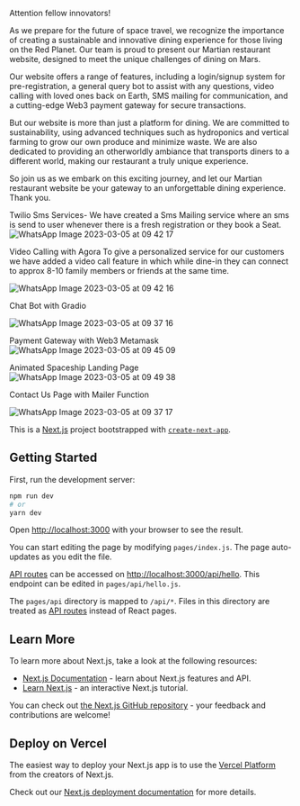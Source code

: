 Attention fellow innovators!

As we prepare for the future of space travel, we recognize the importance of creating a sustainable and innovative dining experience for those living on the Red Planet. Our team is proud to present our Martian restaurant website, designed to meet the unique challenges of dining on Mars.

Our website offers a range of features, including a login/signup system for pre-registration, a general query bot to assist with any questions, video calling with loved ones back on Earth, SMS mailing for communication, and a cutting-edge Web3 payment gateway for secure transactions.

But our website is more than just a platform for dining. We are committed to sustainability, using advanced techniques such as hydroponics and vertical farming to grow our own produce and minimize waste. We are also dedicated to providing an otherworldly ambiance that transports diners to a different world, making our restaurant a truly unique experience.

So join us as we embark on this exciting journey, and let our Martian restaurant website be your gateway to an unforgettable dining experience. Thank you.


Twilio Sms Services-
We have created a Sms Mailing service where an sms is send to user whenever there is a fresh registration or they book a Seat.
![WhatsApp Image 2023-03-05 at 09 42 17](https://user-images.githubusercontent.com/97220426/222941957-3003f1e9-f751-4e9a-b8d6-c1361e8bcdd3.jpg)


Video Calling with Agora 
To give a personalized service for our customers we have added a video call feature in which while dine-in they can connect to approx 8-10 family members or friends at the same time.

![WhatsApp Image 2023-03-05 at 09 42 16](https://user-images.githubusercontent.com/97220426/222941949-88dba9f9-3494-4f2b-997f-6ab837524587.jpg)



Chat Bot with Gradio

![WhatsApp Image 2023-03-05 at 09 37 16](https://user-images.githubusercontent.com/97220426/222941875-c6f06cd1-2109-48f3-89f0-a846dcee47f3.jpg)


 Payment Gateway with Web3 Metamask
![WhatsApp Image 2023-03-05 at 09 45 09](https://user-images.githubusercontent.com/97220426/222941944-a647d0c8-cfd9-4113-9425-3b6d9807c7f9.jpg)



Animated Spaceship Landing Page
![WhatsApp Image 2023-03-05 at 09 49 38](https://user-images.githubusercontent.com/97220426/222941917-c007d01c-b92b-4507-ab06-345132b9909e.jpg)
 


Contact Us Page with Mailer Function

![WhatsApp Image 2023-03-05 at 09 37 17](https://user-images.githubusercontent.com/97220426/222941886-4686decd-5d4a-497f-a642-2068c670eefb.jpg)

This is a [Next.js](https://nextjs.org/) project bootstrapped with [`create-next-app`](https://github.com/vercel/next.js/tree/canary/packages/create-next-app).

## Getting Started

First, run the development server:

```bash
npm run dev
# or
yarn dev
```

Open [http://localhost:3000](http://localhost:3000) with your browser to see the result.

You can start editing the page by modifying `pages/index.js`. The page auto-updates as you edit the file.

[API routes](https://nextjs.org/docs/api-routes/introduction) can be accessed on [http://localhost:3000/api/hello](http://localhost:3000/api/hello). This endpoint can be edited in `pages/api/hello.js`.

The `pages/api` directory is mapped to `/api/*`. Files in this directory are treated as [API routes](https://nextjs.org/docs/api-routes/introduction) instead of React pages.

## Learn More

To learn more about Next.js, take a look at the following resources:

- [Next.js Documentation](https://nextjs.org/docs) - learn about Next.js features and API.
- [Learn Next.js](https://nextjs.org/learn) - an interactive Next.js tutorial.

You can check out [the Next.js GitHub repository](https://github.com/vercel/next.js/) - your feedback and contributions are welcome!

## Deploy on Vercel

The easiest way to deploy your Next.js app is to use the [Vercel Platform](https://vercel.com/new?utm_medium=default-template&filter=next.js&utm_source=create-next-app&utm_campaign=create-next-app-readme) from the creators of Next.js.

Check out our [Next.js deployment documentation](https://nextjs.org/docs/deployment) for more details.
